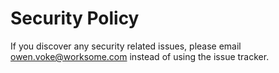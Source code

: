 # Security Policy

If you discover any security related issues, please email owen.voke@worksome.com instead of using the issue tracker.
